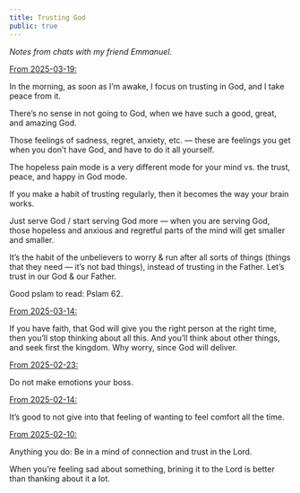 ```yaml
---
title: Trusting God
public: true
---
```

_Notes from chats with my friend Emmanuel._

<u>From 2025-03-19:</u>

In the morning, as soon as I’m awake, I focus on trusting in God, and I take peace from it.

There’s no sense in not going to God, when we have such a good, great, and amazing God.

Those feelings of sadness, regret, anxiety, etc. — these are feelings you get when you don’t have God, and have to do it all yourself.

The hopeless pain mode is a very different mode for your mind vs. the trust, peace, and happy in God mode.

If you make a habit of trusting regularly, then it becomes the way your brain works.

Just serve God / start serving God more — when you are serving God, those hopeless and anxious and regretful parts of the mind will get smaller and smaller.

It’s the habit of the unbelievers to worry & run after all sorts of things (things that they need — it’s not bad things), instead of trusting in the Father. Let’s trust in our God & our Father.

Good pslam to read: Pslam 62.

<u>From 2025-03-14:</u>

If you have faith, that God will give you the right person at the right time, then you’ll stop thinking about all this. And you’ll think about other things, and seek first the kingdom. Why worry, since God will deliver.

<u>From 2025-02-23:</u>

Do not make emotions your boss.

<u>From 2025-02-14:</u>

It’s good to not give into that feeling of wanting to feel comfort all the time.

<u>From 2025-02-10:</u>

Anything you do: Be in a mind of connection and trust in the Lord.

When you’re feeling sad about something, brining it to the Lord is better than thanking about it a lot.
